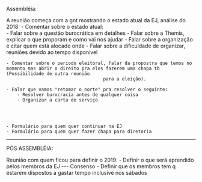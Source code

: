 Assembléia:

A reunião começa com a gnt mostrando o estado atual da EJ, análise do 2018:
	- Comentar sobre o estado atual:	
		- Falar sobre a questão burocrática em detalhes
		- Falar sobre a Themis, explicar o que proporam e como vai nos ajudar
		- Falar sobre a organização e citar quem está alocado onde
		- Falar sobre a dificuldade de organizar, reuniões devido ao tempo disponível 
	
	- Comentar sobre o período eleitoral, falar da propostra que temos no momento mas abrir o direito pra eles fazerem uma chapa tb (Possibilidade de outra reunião
										para a eleição).
		
	- Falar que vamos "retomar o norte" pra resolver o seguinte:
		- Resolver burocracia antes de qualquer coisa
		- Organizar a carta de serviço	
		
	
		
	
	- Formulário para quem quer continuar na EJ
	- Formulário para quem quer fazer chapa para diretoria


----------------------------------------------------------------------------------------------------------------------------------------------

PÓS ASSEMBLÉIA:

Reunião com quem ficou para definir o 2019:
	- Definir o que será aprendido pelos membros da EJ --- Consenso
	- Definir que os membros tem q estarem dispostos a gastar tempo inclusive nos sábados
	
